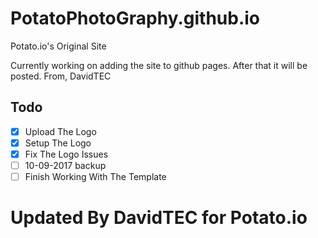 # PotatoPhotoGraphy.github.io
Potato.io's Original Site

Currently working on adding the site to github pages. After that it will be posted.
From, DavidTEC
## Todo
- [X] Upload The Logo
- [X] Setup The Logo
- [X] Fix The Logo Issues
- [ ] 10-09-2017 backup
- [ ] Finish Working With The Template

# Updated By DavidTEC for Potato.io
